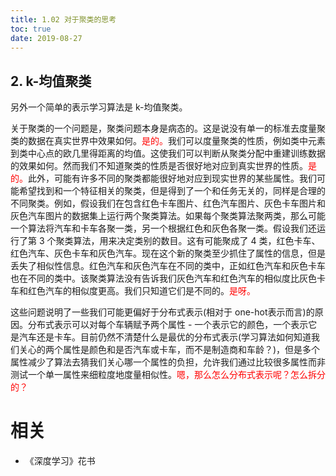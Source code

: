 ```yaml
---
title: 1.02 对于聚类的思考
toc: true
date: 2019-08-27
---
```


## 2. k-均值聚类

另外一个简单的表示学习算法是 k-均值聚类。


关于聚类的一个问题是，聚类问题本身是病态的。这是说没有单一的标准去度量聚类的数据在真实世界中效果如何。<span style="color:red;">是的。</span>我们可以度量聚类的性质，例如类中元素到类中心点的欧几里得距离的均值。这使我们可以判断从聚类分配中重建训练数据的效果如何。然而我们不知道聚类的性质是否很好地对应到真实世界的性质。<span style="color:red;">是的。</span>此外，可能有许多不同的聚类都能很好地对应到现实世界的某些属性。我们可能希望找到和一个特征相关的聚类，但是得到了一个和任务无关的，同样是合理的不同聚类。例如，假设我们在包含红色卡车图片、红色汽车图片、灰色卡车图片和灰色汽车图片的数据集上运行两个聚类算法。如果每个聚类算法聚两类，那么可能一个算法将汽车和卡车各聚一类，另一个根据红色和灰色各聚一类。假设我们还运行了第 3 个聚类算法，用来决定类别的数目。这有可能聚成了 4 类，红色卡车、红色汽车、灰色卡车和灰色汽车。现在这个新的聚类至少抓住了属性的信息，但是丢失了相似性信息。红色汽车和灰色汽车在不同的类中，正如红色汽车和灰色卡车也在不同的类中。该聚类算法没有告诉我们灰色汽车和红色汽车的相似度比灰色卡车和红色汽车的相似度更高。我们只知道它们是不同的。<span style="color:red;">是呀。</span>

这些问题说明了一些我们可能更偏好于分布式表示(相对于 one-hot表示而言)的原因。分布式表示可以对每个车辆赋予两个属性 - 一个表示它的颜色，一个表示它是汽车还是卡车。目前仍然不清楚什么是最优的分布式表示(学习算法如何知道我们关心的两个属性是颜色和是否汽车或卡车，而不是制造商和车龄？)，但是多个属性减少了算法去猜我们关心哪一个属性的负担，允许我们通过比较很多属性而非测试一个单一属性来细粒度地度量相似性。<span style="color:red;">嗯，那么怎么分布式表示呢？怎么拆分的？</span>



# 相关

- 《深度学习》花书
